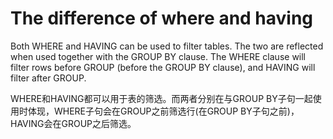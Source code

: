# The difference of where and having

Both WHERE and HAVING can be used to filter tables. The two are reflected when used together with the GROUP BY clause. The WHERE clause will filter rows before GROUP (before the GROUP BY clause), and HAVING will filter after GROUP.

WHERE和HAVING都可以用于表的筛选。而两者分别在与GROUP BY子句一起使用时体现，WHERE子句会在GROUP之前筛选行(在GROUP BY子句之前)，HAVING会在GROUP之后筛选。

